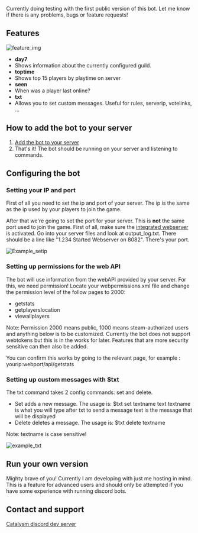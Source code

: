 Currently doing testing with the first public version of this bot. Let me know if there is any problems, bugs or feature requests!

## Features

![feature_img](http://i.imgur.com/cq4ecd5.png "Feature image")

- __**day7**__
 - Shows information about the currently configured guild.
- __**toptime**__
 - Shows top 15 players by playtime on server
- __**seen**__
 - When was a player last online?
- __**txt**__
 - Allows you to set custom messages. Useful for rules, serverip, votelinks, ...


## How to add the bot to your server

1. [Add the bot to your server](https://discordapp.com/oauth2/authorize?client_id=340416036610244609&scope=bot&permissions=35840)
2. That's it! The bot should be running on your server and listening to commands.

## Configuring the bot

### Setting your IP and port

First of all you need to set the ip and port of your server. The ip is the same as the ip used by your players to join the game.

After that we're going to set the port for your server. This is **not** the same port used to join the game. First of all, make sure the [integrated webserver](https://7dtd.illy.bz/wiki/Integrated%20Webserver) is activated. Go into your server files and look at output_log.txt. There should be a line like "1.234 Started Webserver on 8082". There's your port.

![Example_setip](http://i.imgur.com/xWW3h0H.png "Example for set config")

### Setting up permissions for the web API

The bot will use information from the webAPI provided by your server. For this, we need permission!
Locate your webpermissions.xml file and change the permission level of the follow pages to 2000:
- getstats
- getplayerslocation
- viewallplayers

Note: Permission 2000 means public, 1000 means steam-authorized users and anything below is to be customized. Currently the bot does not support webtokens but this is in the works for later. Features that are more security sensitive can then also be added.

You can confirm this works by going to the relevant page, for example : yourip:webport/api/getstats

### Setting up custom messages with $txt

The txt command takes 2 config commands: set and delete.
- Set adds a new message. The usage is: $txt set textname text
textname is what you will type after txt to send a message
text is the message that will be displayed
- Delete deletes a message. The usage is: $txt delete textname

Note: textname is case sensitive!

![example_txt](http://imgur.com/ntOXWoM.png "Example for txt config")


## Run your own version

Mighty brave of you! Currently I am developing with just me hosting in mind. This is a feature for advanced users and should only be attempted if you have some experience with running discord bots.

## Contact and support

[Catalysm discord dev server](https://discordapp.com/invite/kuDJG6e)
